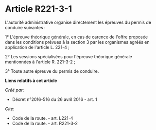 # Article R221-3-1

L'autorité administrative organise directement les épreuves du permis de conduire suivantes : 

1° L'épreuve théorique générale, en cas de carence de l'offre proposée dans les conditions prévues à la section 3 par les
organismes agréés en application de l'article L. 221-4 ; 

2° Les sessions spécialisées pour l'épreuve théorique générale mentionnées à l'article R. 221-3-2 ; 

3° Toute autre épreuve du permis de conduire.

**Liens relatifs à cet article**

_Créé par_:

  - Décret n°2016-516 du 26 avril 2016 - art. 1

_Cite_:

  - Code de la route. - art. L221-4
  - Code de la route. - art. R221-3-2

